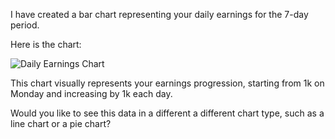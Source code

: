 I have created a bar chart representing your daily earnings for the 7-day period.

Here is the chart:

![Daily Earnings Chart](D:/finsocial/Multi%20model%20adding%20for%20the%20trading/agents/charts/dark_bar_chart_1.png)

This chart visually represents your earnings progression, starting from 1k on Monday and increasing by 1k each day.

Would you like to see this data in a different a different chart type, such as a line chart or a pie chart?